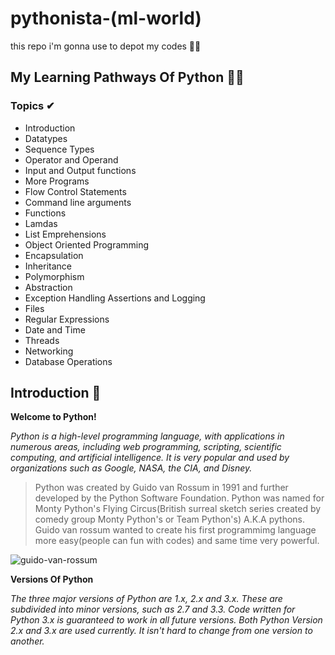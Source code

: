 # pythonista-(ml-world)
this repo i'm gonna use to depot my codes 🗽🚀

## My Learning Pathways Of Python 🐍🚀

 ### Topics ✔

* Introduction
* Datatypes
* Sequence Types
* Operator and Operand
* Input and Output functions
* More Programs
* Flow Control Statements
* Command line arguments
* Functions
* Lamdas
* List Emprehensions
* Object Oriented Programming
* Encapsulation
* Inheritance
* Polymorphism
* Abstraction
* Exception Handling Assertions and Logging
* Files
* Regular Expressions
* Date and Time
* Threads
* Networking
* Database Operations

## Introduction 🐸

__Welcome to Python!__

_Python is a high-level programming language, with applications in numerous areas, including web programming, scripting, scientific computing, and artificial intelligence._
_It is very popular and used by organizations such as Google, NASA, the CIA, and Disney._

> Python was created by Guido van Rossum in 1991 and further developed by the Python Software Foundation.
> Python was named for Monty Python's Flying Circus(British surreal sketch series created by comedy group
Monty Python's or Team Python's) A.K.A pythons.
> Guido van rossum wanted to create his first programmimg  language more easy(people can fun with codes)
and same time very powerful.

![guido-van-rossum](https://tinyurl.com/y79bjxrn)

__Versions Of Python__

_The three major versions of Python are 1.x, 2.x and 3.x. These are subdivided into minor versions, such as 2.7 and 3.3._
_Code written for Python 3.x is guaranteed to work in all future versions._
_Both Python Version 2.x and 3.x are used currently._
_It isn't hard to change from one version to another._

